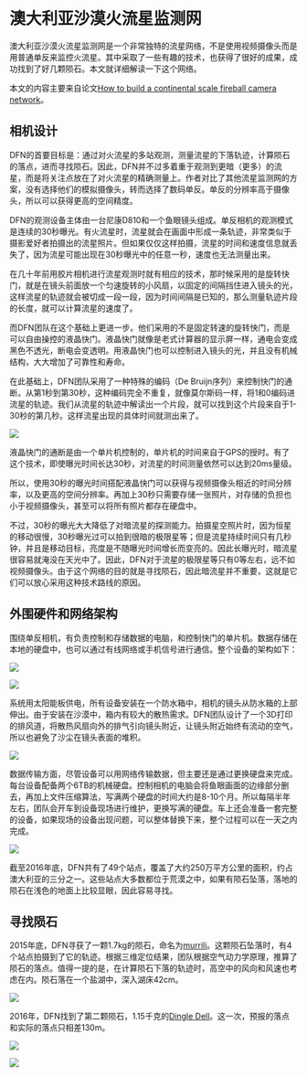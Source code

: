 # 澳大利亚沙漠火流星监测网

澳大利亚沙漠火流星监测网是一个非常独特的流星网络，不是使用视频摄像头而是用普通单反来监控火流星。其中采取了一些有趣的技术，也获得了很好的成果，成功找到了好几颗陨石。本文就详细解读一下这个网络。

本文的内容主要来自论文[How to build a continental scale fireball camera network](https://link.springer.com/article/10.1007/s10686-017-9532-7)。

## 相机设计

DFN的首要目标是：通过对火流星的多站观测，测量流星的下落轨迹，计算陨石的落点，进而寻找陨石。因此，DFN并不过多着重于观测到更暗（更多）的流星，而是将关注点放在了对火流星的精确测量上。作者对比了其他流星监测网的方案，没有选择他们的模拟摄像头，转而选择了数码单反。单反的分辨率高于摄像头，所以可以获得更高的空间精度。

DFN的观测设备主体由一台尼康D810和一个鱼眼镜头组成。单反相机的观测模式是连续的30秒曝光。有火流星时，流星就会在画面中形成一条轨迹，非常类似于摄影爱好者拍摄出的流星照片。但如果仅仅这样拍摄，流星的时间和速度信息就丢失了，因为流星可能出现在30秒曝光中的任意一秒，速度也无法测量出来。

在几十年前用胶片相机进行流星观测时就有相应的技术，那时候采用的是旋转快门，就是在镜头前面放一个匀速旋转的小风扇，以固定的间隔挡住进入镜头的光，这样流星的轨迹就会被切成一段一段，因为时间间隔是已知的，那么测量轨迹片段的长度，就可以计算流星的速度了。

而DFN团队在这个基础上更进一步。他们采用的不是固定转速的旋转快门，而是可以自由操控的液晶快门。液晶快门就像是老式计算器的显示屏一样，通电会变成黑色不透光，断电会变透明。用液晶快门也可以控制进入镜头的光，并且没有机械结构，大大增加了可靠性和寿命。

在此基础上，DFN团队采用了一种特殊的编码（De Bruijn序列）来控制快门的通断。从第1秒到第30秒，这种编码完全不重复，就像莫尔斯码一样，将1和0编码进流星的轨迹。我们从流星的轨迹中解读出一个片段，就可以找到这个片段来自于1-30秒的第几秒。这样流星出现的具体时间就测出来了。

![](image/20220929043202.png)  

液晶快门的通断是由一个单片机控制的，单片机的时间来自于GPS的授时。有了这个技术，即使曝光时间长达30秒，对流星的时间测量依然可以达到20ms量级。

所以，使用30秒的曝光时间搭配液晶快门可以获得与视频摄像头相近的时间分辨率，以及更高的空间分辨率。再加上30秒只需要存储一张照片，对存储的负担也小于视频摄像头，甚至可以将所有照片都存在硬盘中。

不过，30秒的曝光大大降低了对暗流星的探测能力。拍摄星空照片时，因为恒星的移动很慢，30秒曝光过可以拍到很暗的极限星等；但是流星持续时间只有几秒钟，并且是移动目标，亮度是不随曝光时间增长而变亮的。因此长曝光时，暗流星很容易就淹没在天光中了。因此，DFN对于流星的极限星等只有0等左右，远不如视频摄像头。由于这个网络的目的就是寻找陨石，因此暗流星并不重要，这就是它们可以放心采用这种技术路线的原因。

## 外围硬件和网络架构

围绕单反相机，有负责控制和存储数据的电脑，和控制快门的单片机。数据存储在本地的硬盘中，也可以通过有线网络或手机信号进行通信。整个设备的架构如下：

![](image/20220929041248.png)  

![](image/20220929041643.png)  

系统用太阳能板供电，所有设备安装在一个防水箱中，相机的镜头从防水箱的上部伸出。由于安装在沙漠中，箱内有较大的散热需求。DFN团队设计了一个3D打印的排风道，将散热风扇向外的排气引向镜头附近，让镜头附近始终有流动的空气，所以也避免了沙尘在镜头表面的堆积。

![](image/20220929203634.png)  

数据传输方面，尽管设备可以用网络传输数据，但主要还是通过更换硬盘来完成。每台设备配备两个6TB的机械硬盘。控制相机的电脑会将鱼眼画面的边缘部分删去，再加上文件压缩算法，写满两个硬盘的时间大约是8-10个月。所以每隔半年左右，团队会开车到设备现场进行维护，更换写满的硬盘。车上还会准备一套完整的设备，如果现场的设备出现问题，可以整体替换下来，整个过程可以在一天之内完成。

![](image/20220929204218.png)  

截至2016年底，DFN共有了49个站点，覆盖了大约250万平方公里的面积，约占澳大利亚的三分之一。这些站点大多数都位于荒漠之中，如果有陨石坠落，落地的陨石在浅色的地面上比较显眼，因此容易寻找。

## 寻找陨石

2015年底，DFN寻获了一颗1.7kg的陨石，命名为[murrili](https://en.wikipedia.org/wiki/Murrili_meteorite)。这颗陨石坠落时，有4个站点拍摄到了它的轨迹。根据三维定位结果，团队根据空气动力学原理，推算了陨石的落点。值得一提的是，在计算陨石下落的轨迹时，高空中的风向和风速也考虑在内。陨石落在一个盐湖中，深入湖床42cm。

![](image/20220929204821.png)  

2016年，DFN找到了第二颗陨石，1.15千克的[Dingle Dell](https://en.wikipedia.org/wiki/Dingle_Dell_meteorite)。这一次，预报的落点和实际的落点只相差130m。

![](image/20220929205539.png)  

![](image/20220929205320.png)  